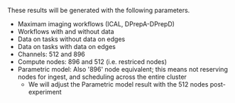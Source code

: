 These results will be generated with the following parameters.

- Maximam imaging workflows (ICAL, DPrepA-DPrepD)
- Workflows with and without data 
- Data on tasks without data on edges
- Data on tasks with data on edges
- Channels: 512 and 896
- Compute nodes: 896 and 512 (i.e. restriced nodes) 
- Parametric model: Also '896' node equivalent; this means not reserving nodes for ingest, and scheduling across the entire cluster
    - We will adjust the Parametric model result with the 512 nodes post-experiment 

 
 